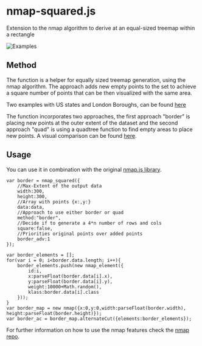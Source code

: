 # nmap-squared.js
Extension to the nmap algorithm to derive at an equal-sized treemap within a rectangle

![Examples](https://raw.githubusercontent.com/sebastian-meier/nmap-squared.js/master/img/nmap-squared.png)

## Method

The function is a helper for equally sized treemap generation, using the nmap algorithm. The approach adds new empty points to the set to achieve a square number of points that can be then visualized with the same area.

Two examples with US states and London Boroughs, can be found [here](http://prjcts.sebastianmeier.eu/nmap/squared/examples/index.html)

The function incorporates two approaches, the first approach "border" is placing new points at the outer extent of the dataset and the second approach "quad" is using a quadtree function to find empty areas to place new points. A visual comparison can be found [here](http://prjcts.sebastianmeier.eu/nmap/squared/examples/process.html).

## Usage

You can use it in combination with the original [nmap.js library](https://github.com/sebastian-meier/nmap.js).

```
var border = nmap_squared({
	//Max-Extent of the output data
	width:300,
	height:300,
	//Array with points {x:,y:}
	data:data,
	//Approach to use either border or quad
	method:"border",
	//Decide if to generate a 4*n number of rows and cols
	square:false,
	//Priorities original points over added points
	border_adv:1
});

var border_elements = [];
for(var i = 0; i<border.data.length; i++){
	border_elements.push(new nmap_element({
		id:i,
		x:parseFloat(border.data[i].x),
		y:parseFloat(border.data[i].y),
		weight:10000+Math.random(),
		klass:border.data[i].class
	}));
}
var border_map = new nmap({x:0,y:0,width:parseFloat(border.width), height:parseFloat(border.height)});
var border_ac = border_map.alternateCut({elements:border_elements});
```
For further information on how to use the nmap features check the [nmap repo](https://github.com/sebastian-meier/nmap.js).